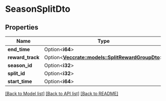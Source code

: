 # SeasonSplitDto

## Properties

Name | Type | Description | Notes
------------ | ------------- | ------------- | -------------
**end_time** | Option<**i64**> |  | [optional]
**reward_track** | Option<[**Vec<crate::models::SplitRewardGroupDto>**](SplitRewardGroupDTO.md)> |  | [optional]
**season_id** | Option<**i32**> |  | [optional]
**split_id** | Option<**i32**> |  | [optional]
**start_time** | Option<**i64**> |  | [optional]

[[Back to Model list]](../README.md#documentation-for-models) [[Back to API list]](../README.md#documentation-for-api-endpoints) [[Back to README]](../README.md)


